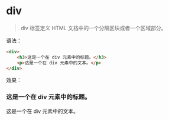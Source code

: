 # div

> div 标签定义 HTML 文档中的一个分隔区块或者一个区域部分。

语法：

```html
<div>
    <h3>这是一个在 div 元素中的标题。</h3>
    <p>这是一个在 div 元素中的文本。</p>
</div>
```

效果：

<div>
    <h3>这是一个在 div 元素中的标题。</h3>
    <p>这是一个在 div 元素中的文本。</p>
</div>